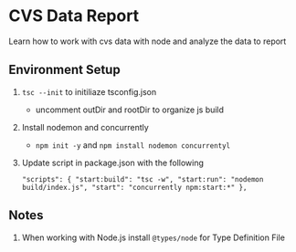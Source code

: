 # CVS Data Report

Learn how to work with cvs data with node and analyze the data to report

## Environment Setup

1. `tsc --init` to initiliaze tsconfig.json

   - uncomment outDir and rootDir to organize js build

2. Install nodemon and concurrently

   - `npm init -y` and `npm install nodemon concurrentyl`

3. Update script in package.json with the following

   `"scripts": { "start:build": "tsc -w", "start:run": "nodemon build/index.js", "start": "concurrently npm:start:*" },`

## Notes

1. When working with Node.js install `@types/node` for Type Definition File
